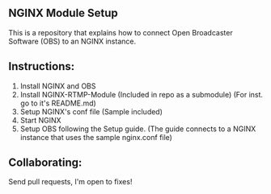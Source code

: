 NGINX Module Setup
------------------

This is a repository that explains how to connect Open Broadcaster Software (OBS) to an NGINX instance.

Instructions:
-------------

 1. Install NGINX and OBS
 2. Install NGINX-RTMP-Module (Included in repo as a submodule) (For inst. go to it's README.md)
 3. Setup NGINX's conf file (Sample included)
 4. Start NGINX
 5. Setup OBS following the Setup guide. (The guide connects to a NGINX instance that uses the sample nginx.conf file)



## Collaborating: ##
Send pull requests, I'm open to fixes!